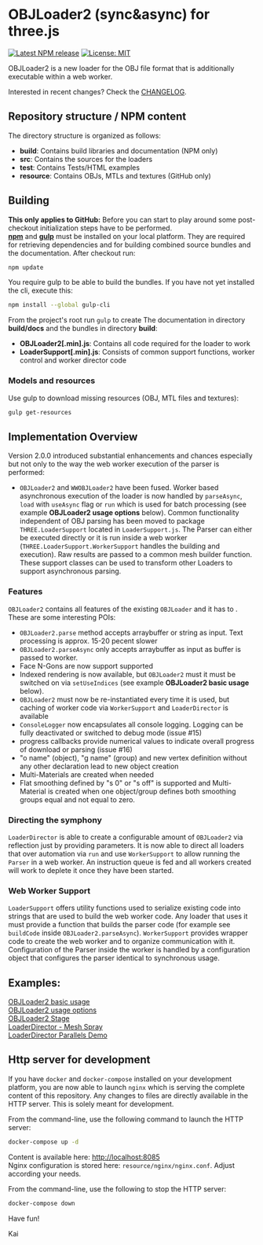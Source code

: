 OBJLoader2 (sync&async) for three.js
===

[![Latest NPM release](https://img.shields.io/npm/v/wwobjloader2.svg)](https://www.npmjs.com/package/wwobjloader2)
[![License: MIT](https://img.shields.io/badge/License-MIT-yellow.svg)](https://github.com/kaisalmen/WWOBJLoader/blob/master/LICENSE)

OBJLoader2 is a new loader for the OBJ file format that is additionally executable within a web worker.

Interested in recent changes? Check the [CHANGELOG](CHANGELOG.md).

## Repository structure / NPM content
The directory structure is organized as follows:
- **build**: Contains build libraries and documentation (NPM only)
- **src**: Contains the sources for the loaders
- **test**: Contains Tests/HTML examples
- **resource**: Contains OBJs, MTLs and textures (GitHub only)

## Building
**This only applies to GitHub:** Before you can start to play around some post-checkout initialization steps have to be performed.<br>
**[npm](https://nodejs.org)** and **[gulp](http://gulpjs.com/)** must be installed on your local platform. They are required for retrieving dependencies and for building combined source bundles and the documentation. 
After checkout run:<br>
```bash
npm update
```

You require gulp to be able to build the bundles. If you have not yet installed the cli, execute this:<br>
```bash
npm install --global gulp-cli
```

From the project's root run `gulp` to create The documentation in directory **build/docs** and the bundles in directory **build**:
 - **OBJLoader2[.min].js**: Contains all code required for the loader to work
 - **LoaderSupport[.min].js**: Consists of common support functions, worker control and worker director code
 
### Models and resources
Use gulp to download missing resources (OBJ, MTL files and textures):
```bash
gulp get-resources
```


## Implementation Overview
Version 2.0.0 introduced substantial enhancements and chances especially but not only to the way the web worker execution of the parser is performed:
- `OBJLoader2` and `WWOBJLoader2` have been fused. Worker based asynchronous execution of the loader is now handled by `parseAsync`, `load` with `useAsync` flag or `run` which is used for batch processing (see example **OBJLoader2 usage options** below). Common functionality independent of OBJ parsing has been moved to package `THREE.LoaderSupport` located in `LoaderSupport.js`. The Parser can either be executed directly or it is run inside a web worker (`THREE.LoaderSupport.WorkerSupport` handles the building and execution). Raw results are passed to a common mesh builder function. These support classes can be used to transform other Loaders to support asynchronous parsing. 

### Features
`OBJLoader2` contains all features of the existing `OBJLoader` and it has to . These are some interesting POIs:
- `OBJLoader2.parse` method accepts arraybuffer or string as input. Text processing is approx. 15-20 pecent slower
- `OBJLoader2.parseAsync` only accepts arraybuffer as input as buffer is passed to worker.
- Face N-Gons are now support supported
- Indexed rendering is now available, but `OBJLoader2` must it must be switched on via `setUseIndices` (see example **OBJLoader2 basic usage** below).
- `OBJLoader2` must now be re-instantiated every time it is used, but caching of worker code via `WorkerSupport` and `LoaderDirector` is available
- `ConsoleLogger` now encapsulates all console logging. Logging can be fully deactivated or switched to debug mode (issue #15)
- progress callbacks provide numerical values to indicate overall progress of download or parsing (issue #16) 
- "o name" (object), "g name" (group) and new vertex definition without any other declaration lead to new object creation
- Multi-Materials are created when needed
- Flat smoothing defined by "s 0" or "s off" is supported and Multi-Material is created when one object/group defines both smoothing groups equal and not equal to zero.


### Directing the symphony
`LoaderDirector` is able to create a configurable amount of `OBJLoader2` via reflection just by providing parameters. It is now able to direct all loaders that over automation via `run` and use `WorkerSupport` to allow running the `Parser` in a web worker. An instruction queue is fed and all workers created will work to deplete it once they have been started.


### Web Worker Support
`LoaderSupport` offers utility functions used to serialize existing code into strings that are used to build the web worker code. Any loader that uses it must provide a function that builds the parser code (for example see `buildCode` inside `OBJLoader2.parseAsync`). `WorkerSupport` provides wrapper code to create the web worker and to organize communication with it. Configuration of the Parser inside the worker is handled by a configuration object that configures the parser identical to synchronous usage.

## Examples:
[OBJLoader2 basic usage](https://kaisalmen.de/proto/test/objloader2/main.src.html)<br>
[OBJLoader2 usage options](https://kaisalmen.de/proto/test/wwobjloader2/main.src.html)<br>
[OBJLoader2 Stage](https://kaisalmen.de/proto/test/wwobjloader2stage/main.src.html)<br>
[LoaderDirector - Mesh Spray](https://kaisalmen.de/proto/test/meshspray/main.src.html)<br>
[LoaderDirector Parallels Demo](https://kaisalmen.de/proto/test/wwparallels/main.src.html)<br>

## Http server for development
If you have `docker` and `docker-compose` installed on your development platform, you are now able to launch `nginx` which is serving the complete content of this repository. Any changes to files are directly available in the HTTP server. This is solely meant for development.

From the command-line, use the following command to launch the HTTP server:
```bash
docker-compose up -d
```
Content is available here: [http://localhost:8085](http://localhost:8085)<br>
Nginx configuration is stored here: `resource/nginx/nginx.conf`. Adjust according your needs.
 
From the command-line, use the following to stop the HTTP server:
```bash
docker-compose down
```

Have fun!

Kai
